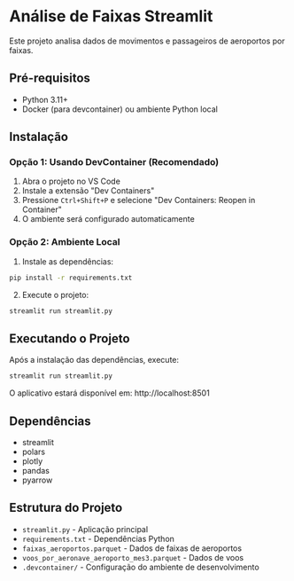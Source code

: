 # Análise de Faixas Streamlit

Este projeto analisa dados de movimentos e passageiros de aeroportos por faixas.

## Pré-requisitos

- Python 3.11+
- Docker (para devcontainer) ou ambiente Python local

## Instalação

### Opção 1: Usando DevContainer (Recomendado)

1. Abra o projeto no VS Code
2. Instale a extensão "Dev Containers"
3. Pressione `Ctrl+Shift+P` e selecione "Dev Containers: Reopen in Container"
4. O ambiente será configurado automaticamente

### Opção 2: Ambiente Local

1. Instale as dependências:
```bash
pip install -r requirements.txt
```

2. Execute o projeto:
```bash
streamlit run streamlit.py
```

## Executando o Projeto

Após a instalação das dependências, execute:

```bash
streamlit run streamlit.py
```

O aplicativo estará disponível em: http://localhost:8501

## Dependências

- streamlit
- polars
- plotly
- pandas
- pyarrow

## Estrutura do Projeto

- `streamlit.py` - Aplicação principal
- `requirements.txt` - Dependências Python
- `faixas_aeroportos.parquet` - Dados de faixas de aeroportos
- `voos_por_aeronave_aeroporto_mes3.parquet` - Dados de voos
- `.devcontainer/` - Configuração do ambiente de desenvolvimento
